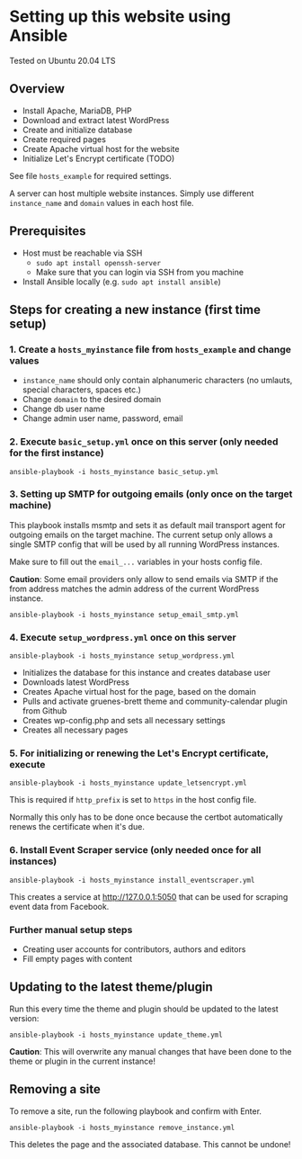 # Setting up this website using Ansible

Tested on Ubuntu 20.04 LTS

## Overview

* Install Apache, MariaDB, PHP
* Download and extract latest WordPress
* Create and initialize database
* Create required pages
* Create Apache virtual host for the website
* Initialize Let's Encrypt certificate (TODO)

See file `hosts_example` for required settings.

A server can host multiple website instances. Simply use different `instance_name` and `domain`
values in each host file.

## Prerequisites

* Host must be reachable via SSH
  * `sudo apt install openssh-server`
  * Make sure that you can login via SSH from you machine
* Install Ansible locally (e.g. `sudo apt install ansible`)

## Steps for creating a new instance (first time setup)

### 1. Create a `hosts_myinstance` file from `hosts_example` and change values
* `instance_name` should only contain alphanumeric characters (no umlauts, special characters, spaces etc.)
* Change `domain` to the desired domain
* Change db user name
* Change admin user name, password, email

### 2. Execute `basic_setup.yml` once on this server (only needed for the first instance)
```
ansible-playbook -i hosts_myinstance basic_setup.yml
```

### 3. Setting up SMTP for outgoing emails (only once on the target machine)
This playbook installs msmtp and sets it as default mail transport agent for outgoing
emails on the target machine. The current setup only allows a single SMTP config
that will be used by all running WordPress instances.

Make sure to fill out the `email_...` variables in your hosts config file.

**Caution**: Some email providers only allow to send emails via SMTP if the from address matches
the admin address of the current WordPress instance.

```
ansible-playbook -i hosts_myinstance setup_email_smtp.yml
```

### 4. Execute `setup_wordpress.yml` once on this server
```
ansible-playbook -i hosts_myinstance setup_wordpress.yml
```
* Initializes the database for this instance and creates database user
* Downloads latest WordPress
* Creates Apache virtual host for the page, based on the domain
* Pulls and activate gruenes-brett theme and community-calendar plugin from Github
* Creates wp-config.php and sets all necessary settings
* Creates all necessary pages

### 5. For initializing or renewing the Let's Encrypt certificate, execute
```
ansible-playbook -i hosts_myinstance update_letsencrypt.yml
```

This is required if `http_prefix` is set to `https` in the host config file.

Normally this only has to be done once because the certbot automatically renews the certificate
when it's due.

### 6. Install Event Scraper service (only needed once for all instances)
```
ansible-playbook -i hosts_myinstance install_eventscraper.yml
```

This creates a service at http://127.0.0.1:5050 that can be used for
scraping event data from Facebook.

### Further manual setup steps
* Creating user accounts for contributors, authors and editors
* Fill empty pages with content

## Updating to the latest theme/plugin

Run this every time the theme and plugin should be updated to the latest version:
```
ansible-playbook -i hosts_myinstance update_theme.yml
```
**Caution**: This will overwrite any manual changes that have been done to the theme or
plugin in the current instance!


## Removing a site

To remove a site, run the following playbook and confirm with Enter.

```
ansible-playbook -i hosts_myinstance remove_instance.yml
```

This deletes the page and the associated database. This cannot be undone!
